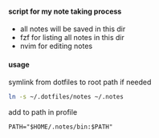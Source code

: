 #### script for my note taking process

- all notes will be saved in this dir
- fzf for listing all notes in this dir
- nvim for editing notes

#### usage

symlink from dotfiles to root path if needed

```bash
ln -s ~/.dotfiles/notes ~/.notes
```

add to path in profile

```
PATH="$HOME/.notes/bin:$PATH"
```

